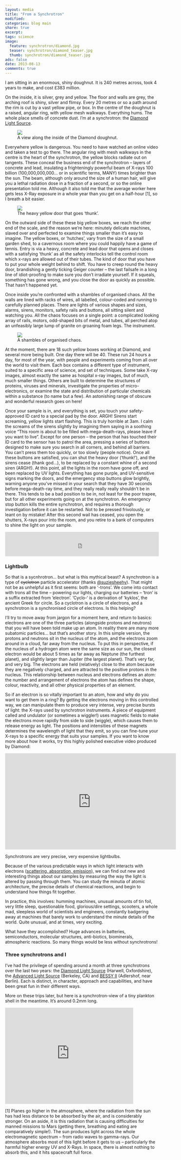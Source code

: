 ```yaml
---
layout: media
title: "From a Synchrotron"
modified:
categories: blog main
share: true
excerpt:
tags: science
image:
  feature: synchrotron/diamond.jpg
  teaser: synchrotron/diamond_teaser.jpg
  thumb: synchrotron/diamond_teaser.jpg
ads: false
date: 2013-08-13
comments: true
---
```


<!-- <figure class="right figcap" >
  <img src="https://i0.wp.com/www.publicengagement.ac.uk/sites/default/files/Diamond%20Light%20Source.jpg" alt="Diamond Light Source" width="300">
  <figcaption>Diamond Light Source from above.</figcaption>
</figure>
 -->
I am sitting in an enormous, shiny doughnut. It is 240 metres across, took 4 years to make, and cost £383 million.

On the inside, it is silver, grey and yellow. The floor and walls are grey, the arching roof is shiny, silver and flimsy. Every 20 metres or so a path around the rim is cut by a vast yellow pipe, or box. In the centre of the doughnut is a raised, angular ring, with yellow mesh walkways. Everything hums. The whole place smells of concrete dust. I’m at a synchrotron: the [Diamond Light Source][].

[Diamond Light Source]: http://www.diamond.ac.uk/Home/About.html

<figure >
  <img src="/images/synchrotron/overview.jpg">
  <figcaption>A view along the inside of the Diamond doughnut.</figcaption>
</figure>

Everywhere yellow is dangerous. You need to have watched an online video and taken a test to go there. The angular ring with mesh walkways in the centre is the heart of the synchrotron, the yellow blocks radiate out on tangents. These conceal the business end of the synchrotron – layers of concrete and lead, insulating a frighteningly powerful beam of X-rays 100 billion (100,000,000,000… or in scientific terms, MANY) times brighter than the sun. The beam, although only around the size of a human hair, will give you a lethal radiation dose in a fraction of a second, or so the online presentation told me. Although it also told me that the average worker here gets less X-Ray exposure in a whole year than you get on a half-hour [1], so I breath a bit easier.

<figure class="right" style="width:300px">
  <img src="/images/synchrotron/yellowdoor.jpg">
  <figcaption>The heavy yellow door that goes ‘thunk’.</figcaption>
</figure>

On the outward side of these these big yellow boxes, we reach the other end of the scale, and the reason we’re here: minutely delicate machines, slaved over and perfected to examine things smaller than it’s easy to imagine. The yellow boxes, or ‘hutches’, vary from the size of a small garden shed, to a cavernous room where you could happily have a game of tennis. Entry is via a heavy, concrete and lead door that opens and closes with a satisfying ‘thunk’ as all the safety interlocks tell the control room which x-rays are allowed out of their tubes. The kind of door that you have to put your whole weight behind to shift. You have to creep round the heavy door, brandishing a gently ticking Geiger counter – the last failsafe in a long line of idiot-proofing to make sure you don’t irradiate yourself. If it squeals, something has gone wrong, and you close the door as quickly as possible. That hasn’t happened yet.

Once inside you’re confronted with a shambles of organised chaos. All the walls are lined with racks of wires, all labelled, colour-coded and running to carefully planned places. There are lights of various shapes and sizes, alarms, sirens, monitors, safety rails and buttons, all sitting silent and watching you. All the chaos focuses on a single point: a complicated looking array of rails, motors, odd-shaped bits of metal, and tubes, all perched atop an unfeasibly large lump of granite on groaning foam legs. The instrument.

<figure >
  <img src="/images/synchrotron/shambles.png">
  <figcaption>A shambles of organised chaos.</figcaption>
</figure>

At the moment, there are 18 such yellow boxes working at Diamond, and several more being built. One day there will be 40. These run 24 hours a day, for most of the year, with people and experiments coming from all over the world to visit them. Each box contains a different type of instrument, suited to a specific area of science, and set of techniques. Some take X-ray images, almost exactly the same as hospital x-ray images, but of much, much smaller things. Others are built to determine the structures of proteins, viruses and minerals, investigate the properties of micro-electronics, or examine the state and distribution of particular chemicals within a substance (to name but a few). An astonishing range of obscure and wonderful research goes on here!

Once your sample is in, and everything is set, you touch your safety-approved ID card to a special pad by the door. ARGH! Sirens start screaming, yellow lights start flashing. This is truly horrible at 3am. I calm the screams of the sirens slightly by imagining them saying in a soothing voice “This room is about to be filled with mega-death-rays, please leave if you want to live”. Except for one person – the person that has touched their ID card to the sensor has to patrol the area, pressing a series of buttons designed to make sure you search in all corners, and behind all barriers. You can’t press them too quickly, or too slowly (people notice). Once all these buttons are satisfied, you can shut the heavy door (‘thunk!’), and the sirens cease (thank god…), to be replaced by a constant whine of a second siren (ARGH!). At this point, all the lights in the room have gone off, and been replaced by UV lights. Everything has gone purple, and UV-sensitive signs marking the doors, and the emergency stop buttons glow brightly, warning anyone you’ve missed in your search that they have 30 seconds before mega-death-ray time, and they really really really shouldn’t be in there. This tends to be a bad position to be in, not least for the poor trapee, but for all other experiments going on at the synchrotron. An emergency stop button kills the entire synchrotron, and requires a thorough investigation before it can be restarted. Not to be pressed frivolously, or leant on by mistake! After this second wail has ceased, you open the shutters, X-rays pour into the room, and you retire to a bank of computers to shine the light on your sample.

<iframe width="100%" height="80" scrolling="no" frameborder="no" src="https://w.soundcloud.com/player/?visual=false&url=http%3A%2F%2Fapi.soundcloud.com%2Ftracks%2F105157143&show_artwork=false"></iframe>

### Lightbulb

So that is a sycnhrotron… but what is this mythical beast? A synchrotron is a type of <del>cyclotron</del> particle accelerator (thanks [@suziesheehy][]). That might not be as unhelpful as it first seems: both are ‘-trons’. We come into contact with trons all the time – powering our lights, charging our batteries – ‘tron’ is a suffix extracted from ‘electron’. ‘Cyclo-‘ is a derivation of ‘kyklos’, the ancient Greek for circle. So a cyclotron is a circle of electrons, and a synchrotron is a synchronised circle of electrons. Is this helping?

[@suziesheehy]: https://twitter.com/suziesheehy

I’ll try to move away from jargon for a moment here, and return to basics: electrons are one of the three particles (alongside protons and neutrons) that you will have been told make up an atom. In reality there are many more subatomic particles… but that’s another story. In this simple version, the protons and neutrons sit in the nucleus of the atom, and the electrons zoom around in a cloud, far away from the nucleus. To put this in perspective, if the nucleus of a hydrogen atom were the same size as our sun, the closest electron would be about 5 times as far away as Neptune (the furthest planet), and slightly larger than Jupiter (the largest planet). That’s very far, and very big. The electrons are held (relatively) close to the atom because they are negatively charged, and are attracted to the positive protons in the nucleus. This relationship between nucleus and electrons defines an atom: the number and arrangement of electrons the atom has defines the shape, colour, reactivity, and all other physical properties of an element.

So if an electron is so vitally important to an atom, how and why do you want to get them in a ring? By getting the electrons moving in this controlled way, we can manipulate them to produce very intense, very precise bursts of light: the X-rays used by synchrotron instruments. A piece of equipment called and undulator (or sometimes a wiggler!) uses magnetic fields to make the electrons move rapidly from side to side (wiggle), which causes them to release energy as light. The positions and intensities of these magnets determines the wavelength of light that they emit, so you can fine-tune your X-rays to a specific energy that suits your samples. If you want to know more about how it works, try this highly polished executive video produced by Diamond:

<iframe width="560" height="315" src="https://www.youtube.com/embed/_xv_GwCgpAc" frameborder="0" allowfullscreen></iframe>

Synchrotrons are very precise, very expensive lightbulbs.

Because of the various predictable ways in which light interacts with electrons ([scattering, absorption, emission][]), we can find out new and interesting things about our samples by measuring the way the light is altered by passing through them. You can study the minutia of atomic architecture, the precise details of chemical reactions, and begin to understand how things fit together.

[scattering, absorption, emission]: http://www.its.caltech.edu/~ch24/lecture2324_2004.pdf

In practice, this involves: humming machines, unusual amounts of tin foil, very little sleep, questionable food, glorious/dire settings, scooters, a whole mad, sleepless world of scientists and engineers, constantly badgering away at machines that barely work to understand the minute details of the world. Quite unusual, and at times, very exciting.

What have they accomplished? Huge advances in batteries, semiconductors, molecular structures, anti-biotics, biominerals, atmospheric reactions. So many things would be less without synchrotrons!

### Three synchrotrons and I

I’ve had the privilege of spending around a month at three synchrotrons over the last two years: the [Diamond Light Source][] (Harwell, Oxfordshire), the [Advanced Light Source][] (Berkeley, CA) and [BESSY II][] (Adlershof, near Berlin). Each is distinct, in character, approach and capabilities, and have been great fun in their different ways.

[Advanced Light Source]: http://www-als.lbl.gov/
[BESSY II]: http://www.helmholtz-berlin.de/forschung/grossgeraete/beschleunigerphysik/bessy2/index_en.html

More on these trips later, but here is a synchrotron-view of a tiny plankton shell in the meantime. It’s around 0.2mm long.

<iframe width="420" height="315" src="https://www.youtube.com/embed/3LgWpiRxjQw" frameborder="0" allowfullscreen></iframe>

[1] Planes go higher in the atmosphere, where the radiation from the sun has had less distance to be absorbed by the air, and is considerably stronger. On an aside, it is this radiation that is causing difficulties for manned missions to Mars (getting there, breathing and eating are comparatively simple!). The sun produces light across the whole electromagnetic spectrum – from radio waves to gamma-rays. Our atmosphere absorbs most of this light before it gets to us – particularly the harmful higher energy UV and X-Rays. In space, there is almost nothing to absorb this, and it hits spacecraft full force.
